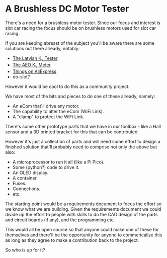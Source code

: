 # A Brushless DC Motor Tester

There's a need for a brushless motor tester. Since our focus and interest is slot car racing the focus should be on brushless motors used for slot car racing.

If you are keeping abreast of the subject you'll be aware there are some solutions out there already, notably:

  - [The Latvian K<sub>v</sub> Tester](https://www.latslot.lv/products/kv-meter)   
  - [The AEO K<sub>v</sub> Meter](https://www.ebay.co.uk/itm/154220029114)  
  - [Things on AliExpress](https://www.aliexpress.com/item/1005008982133782.html)  
  - do-slot?  

However it would be cool to do this as a community project.

We have most of the bits and pieces to do one of these already, namely:

  - An eCom that'll drive any motor.  
  - The capability to alter the eCom (WiFi Link).  
  - A "clamp" to protect the WiFi Link.  

There's some other prototype parts that we have in our toolbox - like a Hall sensor and a 3D printed bracket for this that can be contributed.

However it's just a collection of parts and will need some effort to design a finished solution that'll probably need to comprise not only the above but also:

  - A microprocessor to run it all (like a Pi Pico).  
  - Some (python?) code to drive it.  
  - An OLED display.  
  - A container.  
  - Fuses.  
  - Connections.  
  - etc.  

The starting point would be a requirements document to focus the effort so we know what we are building. Given the requirements document we could divide up the effort to people with skills to do the CAD design of the parts and circuit boards (if any), and the programming etc.

This would all be open source so that anyone could make one of these for themselves and there'll be the opportunity for anyone to commericalize this as long as they agree to make a contribution back to the project.

So who is up for it?

